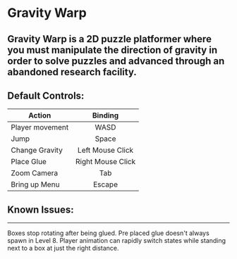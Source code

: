 # Gravity Warp

Gravity Warp is a 2D puzzle platformer where you must manipulate the direction of gravity in order to solve puzzles and advanced through an abandoned research facility.
---
## Default Controls:  

| **Action**   |      **Binding**      |
|----------|:-------------:|
| Player movement | WASD |
| Jump |    Space   |
| Change Gravity | Left Mouse Click |
| Place Glue | Right Mouse Click |
| Zoom Camera | Tab |
| Bring up Menu | Escape |
  
## Known Issues:  
---
Boxes stop rotating after being glued.
Pre placed glue doesn't always spawn in Level 8.
Player animation can rapidly switch states while standing next to a box at just the right distance.

